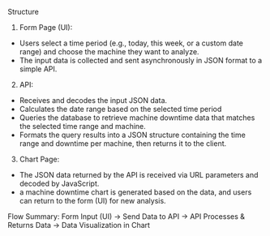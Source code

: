 Structure
1. Form Page (UI):
* Users select a time period (e.g., today, this week, or a custom date range) and choose the machine they want to analyze.
* The input data is collected and sent asynchronously in JSON format to a simple API.
2. API:
* Receives and decodes the input JSON data.
* Calculates the date range based on the selected time period 
* Queries the database to retrieve machine downtime data that matches the selected time range and machine.
* Formats the query results into a JSON structure containing the time range and downtime per machine, then returns it to the client.
3. Chart Page:
* The JSON data returned by the API is received via URL parameters and decoded by JavaScript.
* a machine downtime chart is generated based on the data, and users can return to the form (UI) for new analysis.

Flow Summary:
Form Input (UI) → Send Data to API → API Processes & Returns Data → Data Visualization in Chart
